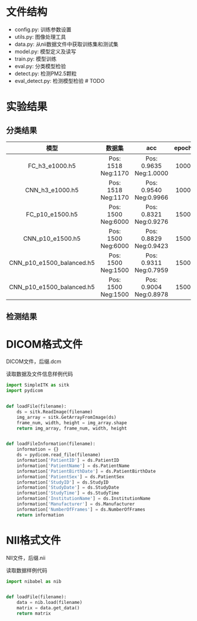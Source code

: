 # 文件结构
- config.py:		训练参数设置
- utils.py:			图像处理工具
- data.py:			从nii数据文件中获取训练集和测试集
- model.py:			模型定义及读写
- train.py:			模型训练
- eval.py:			分类模型检验
- detect.py:		检测PM2.5颗粒
- eval_detect.py:	检测模型检验		# TODO

# 实验结果
## 分类结果
|模型|数据集|acc|epoch|
|:---:|:---:|:---:|:---:|
|FC_h3_e1000.h5|Pos: 1518 Neg:1170|Pos: 0.9635 Neg:1.0000|1000|
|CNN_h3_e1000.h5|Pos: 1518 Neg:1170|Pos: 0.9540 Neg:0.9966|1000|
|FC_p10_e1500.h5|Pos: 1500 Neg:6000|Pos: 0.8321 Neg:0.9276|1500|
|CNN_p10_e1500.h5|Pos: 1500 Neg:6000|Pos: 0.8829 Neg:0.9423|1500|
|CNN_p10_e1500_balanced.h5|Pos: 1500 Neg:1500|Pos: 0.9311 Neg:0.7959|1500|
|CNN_p10_e1500_balanced.h5|Pos: 1500 Neg:1500|Pos: 0.9004 Neg:0.8978|1500|

## 检测结果


# DICOM格式文件

DICOM文件，后缀.dcm

读取数据及文件信息样例代码

```python
import SimpleITK as sitk
import pydicom


def loadFile(filename):
    ds = sitk.ReadImage(filename)
    img_array = sitk.GetArrayFromImage(ds)
    frame_num, width, height = img_array.shape
    return img_array, frame_num, width, height


def loadFileInformation(filename):
    information = {}
    ds = pydicom.read_file(filename)
    information['PatientID'] = ds.PatientID
    information['PatientName'] = ds.PatientName
    information['PatientBirthDate'] = ds.PatientBirthDate
    information['PatientSex'] = ds.PatientSex
    information['StudyID'] = ds.StudyID
    information['StudyDate'] = ds.StudyDate
    information['StudyTime'] = ds.StudyTime
    information['InstitutionName'] = ds.InstitutionName
    information['Manufacturer'] = ds.Manufacturer
    information['NumberOfFrames'] = ds.NumberOfFrames
    return information
```

# NII格式文件

NII文件，后缀.nii

读取数据样例代码

```python
import nibabel as nib


def loadFile(filename):
    data = nib.load(filename)
    matrix = data.get_data()
    return matrix
```
